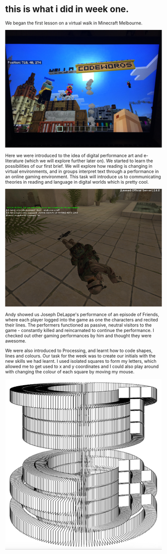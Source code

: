 # this is what i did in week one.

We began the first lesson on a virtual walk in Minecraft Melbourne. 

![](IMG_2927.JPG) 

Here we were introduced to the idea of digital performance art and e-literature (which we will explore further later on). We started to learn the possibilities of our first brief. We will explore how reading is changing in virtual environments, and in groups interpret text through a performance in an online gaming environment. This task will introduce us to communicating theories in reading and language  in digital worlds which is pretty cool.

![](3_dead-whats-your-point.jpg) 

Andy showed us Joseph DeLappe's performance of an episode of Friends, where each player logged into the game as one the characters and recited their lines. The performers functioned as passive, neutral visitors to the game - constantly killed and reincarnated to continue the performance. I checked out other gaming performances by him and thought they were awesome. 

We were also introduced to Processing, and learnt how to code shapes, lines and colours. 
Our task for the week was to create our initials with the new skills we had learnt. I used isolated squares to form my letters, which allowed me to get used to x and y coordinates and I could also play around with changing the colour of each square by moving my mouse. 

![](t_r_screenshot.png)
